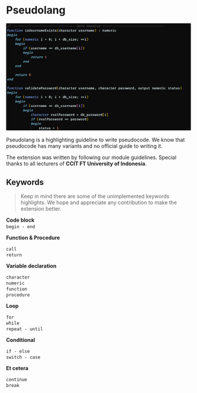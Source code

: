 # Pseudolang

![sample](./assets/sample.png)

Pseudolang is a highlighting guideline to write pseudocode. We know that pseudocode has many variants and no official guide to writing it.

The extension was written by following our module guidelines. Special thanks to all lecturers of **CCIT FT University of Indonesia**.

## Keywords
>Keep in mind there are some of the unimplemented keywords highlights. We hope and appreciate any contribution to make the extension better.

**Code block**  
`begin - end`  

**Function & Procedure**  
```
call
return
```

**Variable declaration**  
```
character
numeric
function
procedure
```

**Loop**  
```
for
while
repeat - until
```

**Conditional**  
```
if - else
switch - case
```

**Et cetera**  
```
continue
break
```